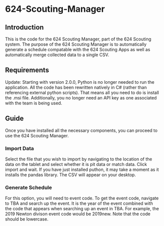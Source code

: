 # 624-Scouting-Manager

## Introduction 
This is the code for the 624 Scouting Manager, part of the 624 Scouting system. The purpose of the 624 Scouting Manager is to automatically generate a schedule compatable with the 624 Scouting Apps as well as automatically merge collected data to a single CSV.

## Requirements
Update: Starting with version 2.0.0, Python is no longer needed to run the application. All the code has been rewritten natively in C# (rather than referencing external python scripts). That means all you need to do is install the .msi file. Additionally, you no longer need an API key as one associated with the team is being used.

## Guide
Once you have installed all the necessary components, you can proceed to use the 624 Scouting Manager.

### Import Data
Select the file that you wish to import by navigating to the location of the data on the tablet and select whether it is pit data or match data. Click import and wait. If you have just installed puthon, it may take a moment as it installs the pandas library. The CSV will appear on your desktop. 

### Generate Schedule
For this option, you will need to event code. To get the event code, navigate to TBA and search up the event. It is the year of the event combined with the code that appears when searching up an event in TBA. For example, the 2019 Newton divison event code would be 2019new. Note that the code should be lowercase. 
